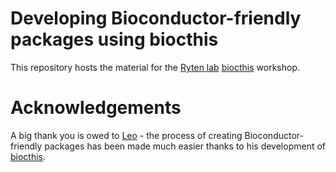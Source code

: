 # Developing Bioconductor-friendly packages using biocthis

This repository hosts the material for the [Ryten lab](https://rytenlab.com/) [biocthis](https://github.com/lcolladotor/biocthis) workshop.

# Acknowledgements

A big thank you is owed to [Leo](http://lcolladotor.github.io/) - the process of creating Bioconductor-friendly packages has been made much easier thanks to his development of [biocthis](https://github.com/lcolladotor/biocthis).
